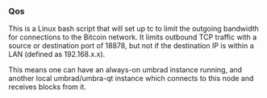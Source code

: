 ### Qos ###

This is a Linux bash script that will set up tc to limit the outgoing bandwidth for connections to the Bitcoin network. It limits outbound TCP traffic with a source or destination port of 18878, but not if the destination IP is within a LAN (defined as 192.168.x.x).

This means one can have an always-on umbrad instance running, and another local umbrad/umbra-qt instance which connects to this node and receives blocks from it.
